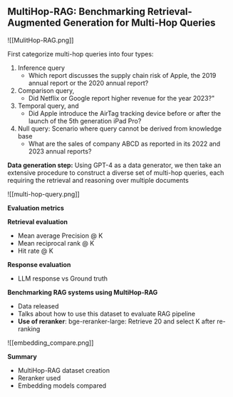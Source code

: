---
---


## MultiHop-RAG: Benchmarking Retrieval-Augmented Generation for Multi-Hop Queries

![[MulitHop-RAG.png]]

First categorize multi-hop queries into four types: 
1. Inference query
	- Which report discusses the supply chain risk of Apple, the 2019 annual report or the 2020 annual report?
2. Comparison query, 
	- Did Netflix or Google report higher revenue for the year 2023?"
3. Temporal query, and 
	- Did Apple introduce the AirTag tracking device before or after the launch of the 5th generation iPad Pro?
4. Null query: Scenario where query cannot be derived from knowledge base
	- What are the sales of company ABCD as reported in its 2022 and 2023 annual reports?


**Data generation step:**
Using GPT-4 as a data generator, we then take an extensive procedure to construct a diverse set of multi-hop queries, each requiring the retrieval and reasoning over multiple documents

![[multi-hop-query.png]]

**Evaluation metrics**

**Retrieval evaluation**
- Mean average Precision @ K
- Mean reciprocal rank @ K
- Hit rate @ K

**Response evaluation**
- LLM response vs Ground truth

**Benchmarking RAG systems using MultiHop-RAG**
- Data released
- Talks about how to use this dataset to evaluate RAG pipeline
- **Use of reranker**: bge-reranker-large: Retrieve 20 and select K after re-ranking

![[embedding_compare.png]]

**Summary**

- MultiHop-RAG dataset creation
- Reranker used
- Embedding models compared
